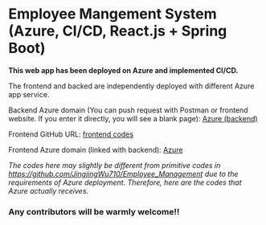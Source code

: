 # Employee Mangement System (Azure, CI/CD, React.js + Spring Boot)
**This web app has been deployed on Azure and implemented CI/CD.**

The frontend and backed are independently deployed with different Azure app service.

Backend Azure domain (You can push request with Postman or frontend website. If you enter it directly, you will see a blank page): [Azure (backend)](https://ems-backend-fggffxcxf2fuhqce.uksouth-01.azurewebsites.net)

Frontend GitHub URL: [frontend codes](https://github.com/JingjingWu710/frontend_Employee_Management)

Frontend Azure domain (linked with backend): [Azure](https://ems-frontend-c8eqh4bwccbngjcy.uksouth-01.azurewebsites.net)

_The codes here may slightly be different from primitive codes in https://github.com/JingjingWu710/Employee_Management due to the requirements of Azure deployment. Therefore, here are the codes that Azure actually receives._

### Any contributors will be warmly welcome!!
